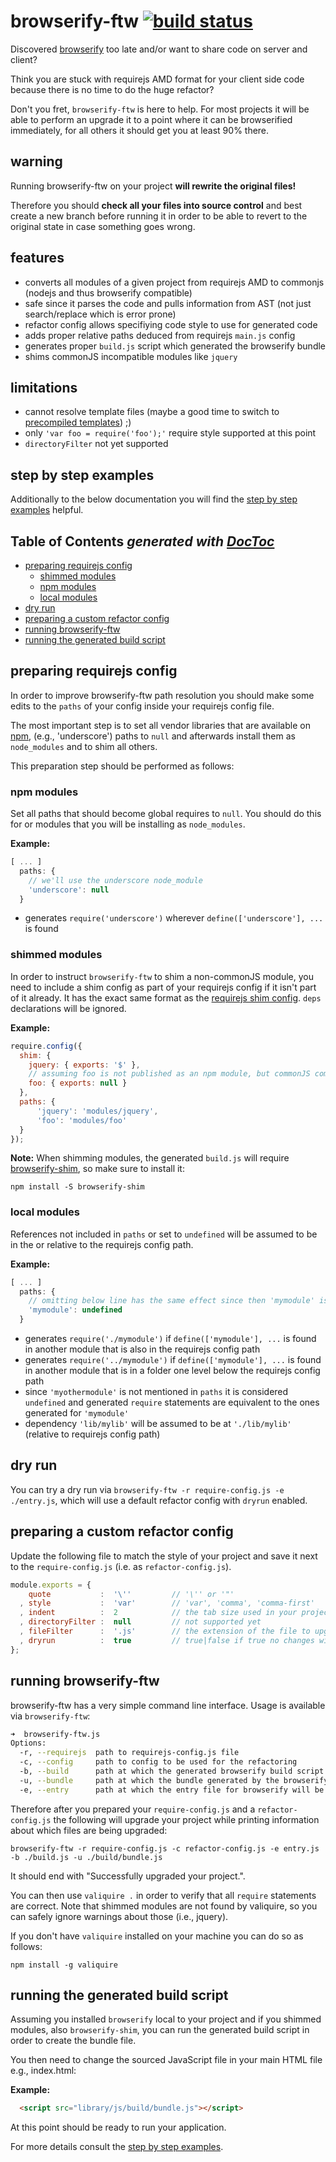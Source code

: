 # browserify-ftw [![build status](https://secure.travis-ci.org/thlorenz/browserify-ftw.png)](http://next.travis-ci.org/thlorenz/browserify-ftw)

Discovered [browserify](https://github.com/substack/node-browserify) too late and/or want to share code on server
and client?

Think you are stuck with requirejs AMD format for your client side code because there is no time to do the huge refactor?

Don't you fret, `browserify-ftw` is here to help. For most projects it will be able to perform an upgrade it to a point
where it can be browserified immediately, for all others it should get you at least 90% there.

## warning

Running browserify-ftw on your project **will rewrite the original files!**

Therefore you should **check all your files into source control** and best create a new branch before running it in order to be able to revert to the original state in case something goes wrong.

## features

- converts all modules of a given project from requirejs AMD to commonjs (nodejs and thus browserify compatible)
- safe since it parses the code and pulls information from AST (not just search/replace which is error prone)
- refactor config allows specifiying code style to use for generated code
- adds proper relative paths deduced from requirejs `main.js` config
- generates proper `build.js` script which generated the browserify bundle
- shims commonJS incompatible modules like `jquery`

## limitations

- cannot resolve template files (maybe a good time to switch to [precompiled
  templates](https://github.com/wycats/handlebars.js/#precompiling-templates)) ;)
- only `'var foo = require('foo');'` require style supported at this point
- `directoryFilter` not yet supported

## step by step examples

Additionally to the below documentation you will find the [step by step
examples](https://github.com/thlorenz/browserify-ftw/tree/master/examples) helpful.

## **Table of Contents**  *generated with [DocToc](http://doctoc.herokuapp.com/)*

- [preparing requirejs config](#preparing-requirejs-config)
  - [shimmed modules](#shimmed-modules)
  - [npm modules](#npm-modules)
  - [local modules](#local-modules)
- [dry run](#dry-run)
- [preparing a custom refactor config](#preparing-a-custom-refactor-config)
- [running browserify-ftw](#running-browserify-ftw)
- [running the generated build script](#running-the-generated-build-script)

## preparing requirejs config

In order to improve browserify-ftw path resolution you should make some edits to the `paths` of your config inside your
requirejs config file.

The most important step is to set all vendor libraries that are available on [npm](https://npmjs.org/), (e.g.,
'underscore') paths to `null` and afterwards install them as `node_modules` and to shim all others.

This preparation step should be performed as follows:

### npm modules

Set all paths that should become global requires to `null`. You should do this for or modules that you will be
installing as `node_modules`.

**Example:**

```js
[ ... ]
  paths: {
    // we'll use the underscore node_module
    'underscore': null
  }
``` 

- generates `require('underscore')` wherever `define(['underscore'], ...` is found


### shimmed modules

In order to instruct `browserify-ftw` to shim a non-commonJS module, you need to include a shim config as part of your
requirejs config if it isn't part of it already. It has the exact same format as the [requirejs shim
config](http://requirejs.org/docs/api.html#config-shim). `deps` declarations will be ignored.

**Example:**

```js
require.config({ 
  shim: {
    jquery: { exports: '$' },
    // assuming foo is not published as an npm module, but commonJS compatible
    foo: { exports: null }
  },
  paths: {
      'jquery': 'modules/jquery',
      'foo': 'modules/foo'
  }
});
```

**Note:** When shimming modules, the generated `build.js` will require [browserify-shim](https://github.com/thlorenz/browserify-shim), 
so make sure to install it:

    npm install -S browserify-shim

### local modules

References not included in `paths` or set to `undefined` will be assumed to be in the or relative to the requirejs
config path.

**Example:**

```js
[ ... ]
  paths: {
    // omitting below line has the same effect since then 'mymodule' is undefined as well
    'mymodule': undefined
  }
``` 

- generates `require('./mymodule')` if `define(['mymodule'], ...` is found in another module that is also in the requirejs config path
- generates `require('../mymodule')` if `define(['mymodule'], ...` is found in another module that is in a folder one level below the requirejs config path
- since `'myothermodule'` is not mentioned in `paths` it is considered `undefined` and generated `require` statements are equivalent to the ones generated for `'mymodule'`
- dependency `'lib/mylib'` will be assumed to be at `'./lib/mylib'` (relative to requirejs config path)

## dry run

You can try a dry run via `browserify-ftw -r require-config.js -e ./entry.js`, which will use a default refactor config with
`dryrun` enabled.

## preparing a custom refactor config

Update the following file to match the style of your project and save it next to the `require-config.js` (i.e. as
`refactor-config.js`).

```js
module.exports = {
    quote           :  '\''         // '\'' or '"'
  , style           :  'var'        // 'var', 'comma', 'comma-first'
  , indent          :  2            // the tab size used in your project
  , directoryFilter :  null         // not supported yet
  , fileFilter      :  '.js'        // the extension of the file to upgrade
  , dryrun          :  true         // true|false if true no changes will be written to upgraded files
};
```

## running browserify-ftw

browserify-ftw has a very simple command line interface. Usage is available via `browserify-ftw`:

```sh
➜  browserify-ftw.js  
Options:
  -r, --requirejs  path to requirejs-config.js file                                             [required]
  -c, --config     path to config to be used for the refactoring                                [default: (built in refactor config)]
  -b, --build      path at which the generated browserify build script should be saved          [default: "./build.js"]
  -u, --bundle     path at which the bundle generated by the browserify build should be saved   [default: "./bundle.js"]
  -e, --entry      path at which the entry file for browserify will be located                  [required]
```

Therefore after you prepared your `require-config.js` and a `refactor-config.js` the following will upgrade your project
while printing information about which files are being upgraded:

    browserify-ftw -r require-config.js -c refactor-config.js -e entry.js -b ./build.js -u ./build/bundle.js

It should end with "Successfully upgraded your project.".

You can then use `valiquire .` in order to verify that all `require` statements are correct. Note that shimmed modules
are not found by valiquire, so you can safely ignore warnings about those (i.e., jquery).

If you don't have `valiquire` installed on your machine you can do so as follows:

    npm install -g valiquire

## running the generated build script

Assuming you installed `browserify` local to your project and if you shimmed modules, also `browserify-shim`, you can run the generated build
script in order to create the bundle file. 

You then need to change the sourced JavaScript file in your main HTML file e.g., index.html:

**Example:**

```html
  <script src="library/js/build/bundle.js"></script>
```

At this point should be ready to run your application.

For more details consult the [step by step examples](https://github.com/thlorenz/browserify-ftw/tree/master/examples).

